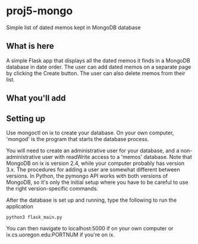 # proj5-mongo
Simple list of dated memos kept in MongoDB database

## What is here

A simple Flask app that displays all the dated memos it finds in a MongoDB database in date order.
The user can add dated memos on a separate page by clicking the Create button. The user
can also delete memos from their list.

## What you'll add



## Setting up

Use mongoctl on ix to create your database.  On your own computer, 'mongod' is the program that starts the database process.  

You will need to create an administrative user for your database, and a non-administrative user with readWrite access to a
'memos' database.  Note that MongoDB on ix is version 2.4, while your computer probably has version 3.x.  The procedures for
adding a user are somewhat different between versions. In Python, the pymongo API works with both versions of MongoDB, so it's only the initial setup where you have to be careful to use the right version-specific commands.

After the database is set up and running, type the following to run the application
```
python3 flask_main.py
```
You can then navigate to localhost:5000 if on your own computer or ix.cs.uoregon.edu:PORTNUM if you're on ix. 
